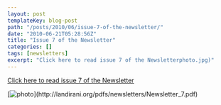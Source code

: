 ```yaml
---
layout: post
templateKey: blog-post
path: "/posts/2010/06/issue-7-of-the-newsletter/"
date: "2010-06-21T05:28:56Z"
title: "Issue 7 of the Newsletter"
categories: []
tags: [newsletters]
excerpt: "Click here to read issue 7 of the Newsletterphoto.jpg)"
---
```


[Click here to read issue 7 of the Newsletter](http://landirani.org/pdfs/newsletters/Newsletter_7.pdf)

[![photo](http://www.landirani.org/image_library/news/full_size/4c1f1553ca7fenewsletter_7.pdf_(page_1_of_4).jpg)](http://landirani.org/pdfs/newsletters/Newsletter_7.pdf)